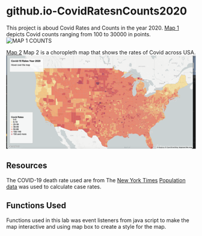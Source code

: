 # github.io-CovidRatesnCounts2020
This project is aboud Covid Rates and Counts in the year 2020.
[Map 1](https://castie2.github.io/CovidRatesnCounts2020/map1.html) depicts Covid counts ranging from 100 to 30000 in points.
![MAP 1 COUNTS](/img/Map1.png)

[Map 2](github.io-CovidRatesnCounts2020/map2.html)
Map 2 is a choropleth map that shows the rates of Covid across USA.
![MAP 2 RATES](/img/MAP2.png)

## Resources
The COVID-19 death rate used are from The [New York Times](https://github.com/nytimes/covid-19-data/blob/43d32dde2f87bd4dafbb7d23f5d9e878124018b8/live/us-counties.csv) [Population data](https://data.census.gov/cedsci/table?g=0100000US.050000&d=ACS%205-Year%20Estimates%20Data%20Profiles&tid=ACSDP5Y2018.DP05&hidePreview=true.) was used to calculate case rates.

## Functions Used
Functions used in this lab was event listeners from java script to make the map interactive and using map box to create a style for the map.
